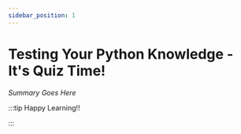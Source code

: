 ```yaml
---
sidebar_position: 1
---
```


# Testing Your Python Knowledge - It's Quiz Time!

_Summary Goes Here_

:::tip Happy Learning!!

<QuestButton text="Go To Quest" />

:::


